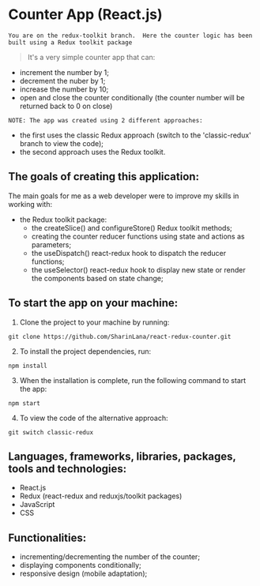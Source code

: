 # Counter App (React.js)

`You are on the redux-toolkit branch. 
Here the counter logic has been built using a Redux toolkit package`

> It's a very simple counter app that can:

- increment the number by 1;
- decrement the nuber by 1;
- increase the number by 10;
- open and close the counter conditionally (the counter number will be returned back to 0 on close)

`NOTE: The app was created using 2 different approaches:`

- the first uses the classic Redux approach (switch to the 'classic-redux' branch to view the code);
- the second approach uses the Redux toolkit.

## The goals of creating this application:

The main goals for me as a web developer were to improve my skills in working with:

- the Redux toolkit package:
  - the createSlice() and configureStore() Redux toolkit methods;
  - creating the counter reducer functions using state and actions as parameters;
  - the useDispatch() react-redux hook to dispatch the reducer functions;
  - the useSelector() react-redux hook to display new state or render the components based on state change;

## To start the app on your machine:

1. Clone the project to your machine by running:

```
git clone https://github.com/SharinLana/react-redux-counter.git
```

2. To install the project dependencies, run:

```
npm install
```

3. When the installation is complete, run the following command to start the app:

```
npm start
```

4. To view the code of the alternative approach:

```
git switch classic-redux
```

## Languages, frameworks, libraries, packages, tools and technologies:

- React.js
- Redux (react-redux and reduxjs/toolkit packages)
- JavaScript
- CSS

## Functionalities:

- incrementing/decrementing the number of the counter;
- displaying components conditionally;
- responsive design (mobile adaptation);
